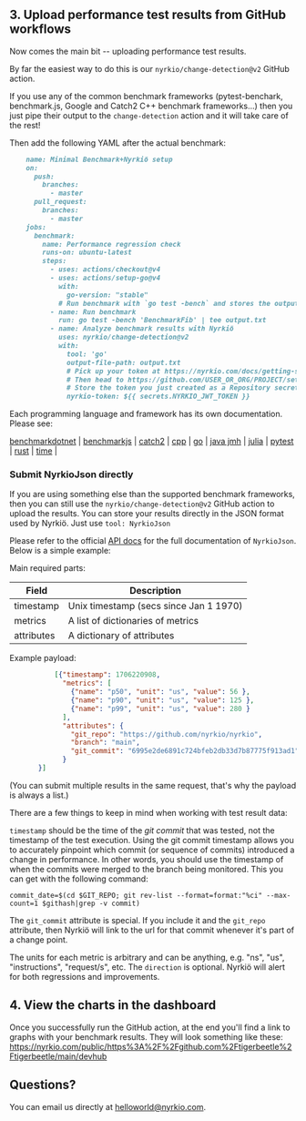 ## 3. Upload performance test results from GitHub workflows

Now comes the main bit -- uploading performance test results.

By far the easiest way to do this is our `nyrkio/change-detection@v2` GitHub action.

If you use any of the common benchmark frameworks (pytest-benchark, benchmark.js, Google and Catch2 C++ benchmark frameworks...)
then you just pipe their output to the `change-detection` action and it will take care of the rest!

Then add the following YAML after the actual benchmark:

```markdown
    name: Minimal Benchmark+Nyrkiö setup
    on:
      push:
        branches:
          - master
      pull_request:
        branches:
          - master
    jobs:
      benchmark:
        name: Performance regression check
        runs-on: ubuntu-latest
        steps:
          - uses: actions/checkout@v4
          - uses: actions/setup-go@v4
            with:
              go-version: "stable"
            # Run benchmark with `go test -bench` and stores the output to a file
          - name: Run benchmark
            run: go test -bench 'BenchmarkFib' | tee output.txt
          - name: Analyze benchmark results with Nyrkiö
            uses: nyrkio/change-detection@v2
            with:
              tool: 'go'
              output-file-path: output.txt
              # Pick up your token at https://nyrkio.com/docs/getting-started
              # Then head to https://github.com/USER_OR_ORG/PROJECT/settings/secrets/actions
              # Store the token you just created as a Repository secret. We'll use the variable name `NYRKIO_JWT_TOKEN` for it below.
              nyrkio-token: ${{ secrets.NYRKIO_JWT_TOKEN }}

```
Each programming language and framework has its own documentation. Please see:

[benchmarkdotnet](https://github.com/nyrkio/change-detection/blob/master/examples/benchmarkdotnet) |
[benchmarkjs](https://github.com/nyrkio/change-detection/blob/master/examples/benchmarkjs) |
[catch2](https://github.com/nyrkio/change-detection/blob/master/examples/catch2) |
[cpp](https://github.com/nyrkio/change-detection/blob/master/examples/cpp) |
[go](https://github.com/nyrkio/change-detection/blob/master/examples/go) |
[java jmh](https://github.com/nyrkio/change-detection/blob/master/examples/java) |
[julia](https://github.com/nyrkio/change-detection/blob/master/examples/julia) |
[pytest](https://github.com/nyrkio/change-detection/blob/master/examples/pytest) |
[rust](https://github.com/nyrkio/change-detection/blob/master/examples/rust) |
[time](https://github.com/nyrkio/change-detection/blob/master/.github/workflows/time.yml) |


### Submit NyrkioJson directly

If you are using something else than the supported benchmark frameworks, then you can still use
the `nyrkio/change-detection@v2` GitHub action to upload the results. You can store your results
directly in the JSON format used by Nyrkiö. Just use `tool: NyrkioJson`

Please refer to the official [API docs](https://nyrkio.com/openapi) for the full documentation of
`NyrkioJson`. Below is a simple example:

Main required parts:

| Field      | Description                            |
| ---------- | -------------------------------------- |
| timestamp  | Unix timestamp (secs since Jan 1 1970) |
| metrics    | A list of dictionaries of metrics      |
| attributes | A dictionary of attributes             |

Example payload:

```json
           [{"timestamp": 1706220908,
             "metrics": [
               {"name": "p50", "unit": "us", "value": 56 },
               {"name": "p90", "unit": "us", "value": 125 },
               {"name": "p99", "unit": "us", "value": 280 }
             ],
             "attributes": {
               "git_repo": "https://github.com/nyrkio/nyrkio",
               "branch": "main",
               "git_commit": "6995e2de6891c724bfeb2db33d7b87775f913ad1"
             }
       }]
```

(You can submit multiple results in the same request, that's why the payload is always a list.)

There are a few things to keep in mind when working with test result data:

`timestamp` should be the time of the _git commit_ that was tested, not the timestamp of the test execution. Using the git commit timestamp allows you to accurately pinpoint which commit (or sequence of commits) introduced a change in performance. In other words, you should use the timestamp of when the commits were merged to the branch being monitored. This you can get with the following command:

    commit_date=$(cd $GIT_REPO; git rev-list --format=format:"%ci" --max-count=1 $githash|grep -v commit)

The `git_commit` attribute is special. If you include it and the `git_repo` attribute, then Nyrkiö will link to the url for that commit whenever it's part of a change point.

The units for each metric is arbitrary and can be anything, e.g. "ns", "us", "instructions", "request/s", etc. The `direction` is optional. Nyrkiö will alert for both regressions and improvements.


## 4. View the charts in the dashboard

Once you successfully run the GitHub action, at the end you'll find a link to graphs with your benchmark
results. They will look something like these: https://nyrkio.com/public/https%3A%2F%2Fgithub.com%2Ftigerbeetle%2Ftigerbeetle/main/devhub

## Questions?

You can email us directly at [helloworld@nyrkio.com](mailto:helloworld@nyrkio.com).

